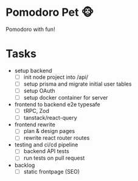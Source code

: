 # Pomodoro Pet 🐵
Pomodoro with fun!

# Tasks

- setup backend
  - [ ] init node project into /api/
  - [ ] setup prisma and migrate initial user tables
  - [ ] setup OAuth
  - [ ] setup docker container for server
- frontend to backend e2e typesafe
  - [ ] tRPC, Zod
  - [ ] tanstack/react-query
- frontend rewrite
  - [ ] plan & design pages
  - [ ] rewrite react router routes
- testing and ci/cd pipeline
  - [ ] backend API tests
  - [ ] run tests on pull request
- backlog
  - [ ] static frontpage (SEO)